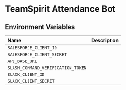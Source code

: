 TeamSpirit Attendance Bot
=========================

Environment Variables
---------------------

| Name                               | Description |
| :--------------------------------- | :---------  |
| `SALESFORCE_CLIENT_ID`             |             |
| `SALESFORCE_CLIENT_SECRET`         |             |
| `API_BASE_URL`                     |             |
| `SLASH_COMMAND_VERIFICATION_TOKEN` |             |
| `SLACK_CLIENT_ID`                  |             |
| `SLACK_CLIENT_SECRET`              |             |

